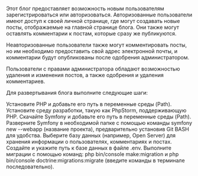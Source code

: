 Этот блог предоставляет возможность новым пользователям зарегистрироваться или авторизоваться. Авторизованные пользователи имеют доступ к своей личной странице, где могут создавать новые посты, отображаемые на главной странице блога. Они также могут оставлять комментарии к постам, которые сразу же публикуются.

Неавторизованные пользователи также могут комментировать посты, но им необходимо предоставить свой адрес электронной почты, и комментарии будут опубликованы после одобрения администратором.

Пользователи с правами администратора обладают возможностью удаления и изменения постов, а также одобрения и удаления комментариев.

Для развертывания блога выполните следующие шаги:

Установите PHP и добавьте его путь в переменные среды (Path).
Установите среду разработки, такую как PhpStorm, поддерживающую PHP.
Скачайте Symfony и добавьте его путь в переменные среды (Path).
Разверните Symfony в необходимой папке с помощью команды symfony new --webapp (название проекта), предварительно установив Git BASH для удобства.
Выберите базу данных (например, Open Server) для хранения информации о пользователях, комментариях и постах.
Создайте и укажите путь к базе данных в файле .env.
Выполните миграции с помощью команд: php bin/console make:migration и php bin/console doctrine:migrations:migrate (введите команды в терминале последовательно).
